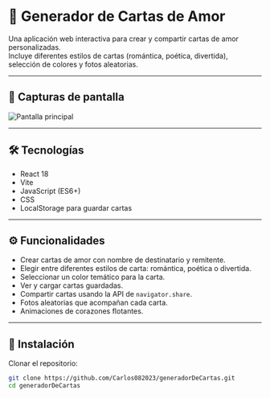 # 💌 Generador de Cartas de Amor

Una aplicación web interactiva para crear y compartir cartas de amor personalizadas.  
Incluye diferentes estilos de cartas (romántica, poética, divertida), selección de colores y fotos aleatorias.  

---

## 📸 Capturas de pantalla

![Pantalla principal](https://via.placeholder.com/600x400?text=Captura+de+Pantalla)

---

## 🛠️ Tecnologías

- React 18
- Vite
- JavaScript (ES6+)
- CSS
- LocalStorage para guardar cartas

---

## ⚙️ Funcionalidades

- Crear cartas de amor con nombre de destinatario y remitente.
- Elegir entre diferentes estilos de carta: romántica, poética o divertida.
- Seleccionar un color temático para la carta.
- Ver y cargar cartas guardadas.
- Compartir cartas usando la API de `navigator.share`.
- Fotos aleatorias que acompañan cada carta.
- Animaciones de corazones flotantes.

---

## 🚀 Instalación

Clonar el repositorio:

```bash
git clone https://github.com/Carlos082023/generadorDeCartas.git
cd generadorDeCartas
